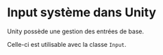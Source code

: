 # Input système dans Unity

Unity possède une gestion des entrées de base.

Celle-ci est utilisable avec la classe ```Input```.

